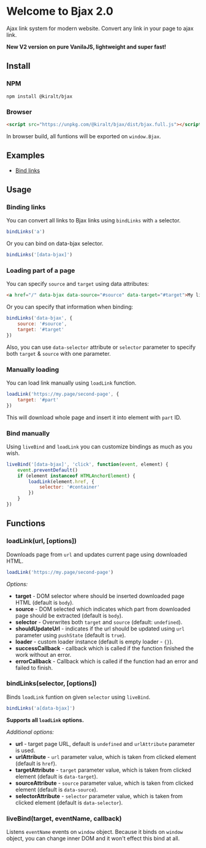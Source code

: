 # Welcome to Bjax 2.0

Ajax link system for modern website. Convert any link in your page to ajax link.

**New V2 version on pure VanilaJS, lightweight and super fast!**

## Install

### NPM

```shell
npm install @kiralt/bjax
```

### Browser

```html
<script src="https://unpkg.com/@kiralt/bjax/dist/bjax.full.js"></script>
```

In browser build, all funtions will be exported on `window.Bjax`.

## Examples

* [Bind links](./bind-links/)

## Usage

### Binding links

You can convert all links to Bjax links using `bindLinks` with `a` selector.

```js
bindLinks('a')
```

Or you can bind on data-bjax selector.

```js
bindLinks('[data-bjax]')
```

### Loading part of a page

You can specify `source` and `target` using data attributes: 

```html
<a href="/" data-bjax data-source="#source" data-target="#target">My link</a>
```

Or you can specify that information when binding:

```js
bindLinks('data-bjax', {
    source: '#source',
    target: '#target'
})
```

Also, you can use `data-selector` attribute or `selector` parameter to specify both `target` & `source` with one parameter.

### Manually loading

You can load link manually using `loadLink` function.

```js
loadLink('https://my.page/second-page', {
    target: '#part'
})
```

This will download whole page and insert it into element with `part` ID.

### Bind manually

Using `liveBind` and `loadLink` you can customize bindings as much as you wish.

```js
liveBind('[data-bjax]', 'click', function(event, element) {
    event.preventDefault()
    if (element instanceof HTMLAnchorElement) {
        loadLink(element.href, {
            selector: '#container'
        })
    }
})
```

## Functions

### loadLink(url, [options])

Downloads page from `url` and updates current page using downloaded HTML. 

```js
loadLink('https://my.page/second-page')
```

*Options:*

* **target** - DOM selector where should be inserted downloaded page HTML (default is `body`).
* **source** - DOM selected which indicates which part from downloaded page should be extracted (default is `body`).
* **selector** - Overwrites both `target` and `source` (default: `undefined`).
* **shouldUpdateUrl** - indicates if the url should be updated using `url` parameter using `pushState` (default is `true`).
* **loader** - custom loader instance (default is empty loader - `{}`).
* **successCallback** - callback which is called if the function finished the work without an error.
* **errorCallback** - Callback which is called if the function had an error and failed to finish.

### bindLinks(selector, [options])

Binds `loadLink` funtion on given `selector` using `liveBind`.

```js
bindLinks('a[data-bjax]')
```

**Supports all `loadLink` options.**

*Additional options:*

* **url** - target page URL, default is `undefined` and `urlAttribute` parameter is used.
* **urlAttribute** - `url` parameter value, which is taken from clicked element (default is `href`).
* **targetAttribute** - `target` parameter value, which is taken from clicked element (default is `data-target`).
* **sourceAttribute** - `source` parameter value, which is taken from clicked element (default is `data-source`).
* **selectorAttribute** - `selector` parameter value, which is taken from clicked element (default is `data-selector`).

### liveBind(target, eventName, callback)

Listens `eventName` events on `window` object. Because it binds on `window` object, you can change inner DOM and it won't effect this bind at all.
